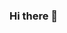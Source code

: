 ### Hi there 👋 

<!--
**anirudh-munipalli/anirudh-munipalli** is a ✨ _special_ ✨ repository because its `README.md` (this file) appears on your GitHub profile.

Here are some ideas to get you started:

- 🔭 I'm working on a making a css framework
- 🌱 Embedded Programming, and many frameworks
- 👯 I can help collaborate on web development(with PHP, SQL, HTML, CSS and JavaScript), Java software development, Win32 development, game development with Unity Game Engine.
- 🤔 I’m looking for help with my framework. You can create CSS classes and give them properties to make it.
- 💬 Ask me about HTML, JavaScript, CSS, Java, C#, C++, C, VBScript,SQL and PHP


